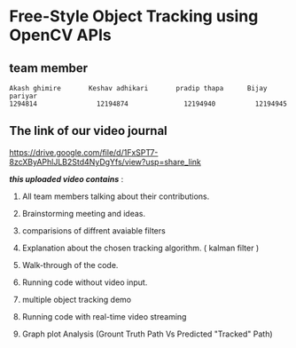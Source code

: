 # Free-Style Object Tracking using OpenCV APIs

## team member 

```
Akash ghimire       Keshav adhikari       pradip thapa      Bijay pariyar 
1294814               12194874              12194940          12194945
```

## The link of our video journal 

https://drive.google.com/file/d/1FxSPT7-8zcXByAPhlJLB2Std4NyDgYfs/view?usp=share_link

***this uploaded video contains*** :

1) All team members talking about their contributions.

2) Brainstorming meeting and ideas.
3) comparisions of diffrent avaiable filters 

4) Explanation about the chosen tracking algorithm. ( kalman filter ) 

5) Walk-through of the code.

6) Running code without video input.

7) multiple object tracking demo 

8) Running code with real-time video streaming
9) Graph plot Analysis (Grount Truth Path Vs Predicted "Tracked" Path) 
